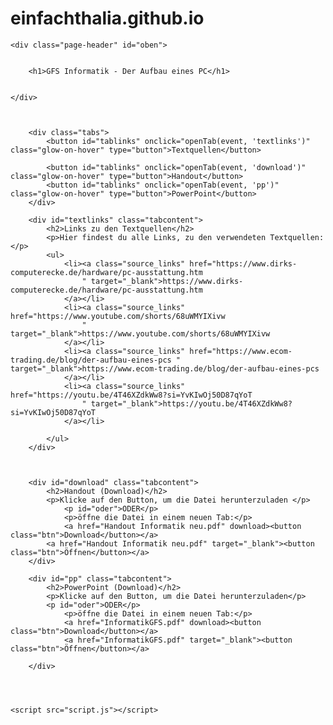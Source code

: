 # einfachthalia.github.io

<!DOCTYPE html>
<html>
<head>
	<meta charset="UTF-8">
	<title>GFS Informatik</title>
	<link rel="stylesheet" href="style.css">
	<link rel="preconnect" href="https://fonts.googleapis.com">
<link rel="preconnect" href="https://fonts.gstatic.com" crossorigin>
<link href="https://fonts.googleapis.com/css2?family=Lato:ital,wght@0,100;0,300;0,400;1,100;1,300;1,400&family=Unbounded:wght@300&display=swap" rel="stylesheet">
</head>
<body>
	
	<div class="page-header" id="oben">
	
	
		<h1>GFS Informatik - Der Aufbau eines PC</h1>
		
	
	</div>
	
		
	  
		<div class="tabs">
			<button id="tablinks" onclick="openTab(event, 'textlinks')" class="glow-on-hover" type="button">Textquellen</button>
			
			<button id="tablinks" onclick="openTab(event, 'download')" class="glow-on-hover" type="button">Handout</button>
			<button id="tablinks" onclick="openTab(event, 'pp')" class="glow-on-hover" type="button">PowerPoint</button>
		</div>
	
		<div id="textlinks" class="tabcontent">
			<h2>Links zu den Textquellen</h2>
			<p>Hier findest du alle Links, zu den verwendeten Textquellen:</p>
			<ul>
				<li><a class="source_links" href="https://www.dirks-computerecke.de/hardware/pc-ausstattung.htm 
					" target="_blank">https://www.dirks-computerecke.de/hardware/pc-ausstattung.htm 
				</a></li>
				<li><a class="source_links" href="https://www.youtube.com/shorts/68uWMYIXivw 
					"  target="_blank">https://www.youtube.com/shorts/68uWMYIXivw 
				</a></li>
				<li><a class="source_links" href="https://www.ecom-trading.de/blog/der-aufbau-eines-pcs " target="_blank">https://www.ecom-trading.de/blog/der-aufbau-eines-pcs 
				</a></li>
				<li><a class="source_links" href="https://youtu.be/4T46XZdkWw8?si=YvKIwOj50D87qYoT 
					" target="_blank">https://youtu.be/4T46XZdkWw8?si=YvKIwOj50D87qYoT 
				</a></li>
				
			</ul>
		</div>

		

		<div id="download" class="tabcontent">
			<h2>Handout (Download)</h2>
			<p>Klicke auf den Button, um die Datei herunterzuladen </p>
				<p id="oder">ODER</p>
				<p>öffne die Datei in einem neuen Tab:</p>
				<a href="Handout Informatik neu.pdf" download><button class="btn">Download</button></a>
			<a href="Handout Informatik neu.pdf" target="_blank"><button class="btn">Öffnen</button></a>
		</div>

		<div id="pp" class="tabcontent">
			<h2>PowerPoint (Download)</h2>
			<p>Klicke auf den Button, um die Datei herunterzuladen</p>
			<p id="oder">ODER</p>
				<p>öffne die Datei in einem neuen Tab:</p>
				<a href="InformatikGFS.pdf" download><button class="btn">Download</button></a>
				<a href="InformatikGFS.pdf" target="_blank"><button class="btn">Öffnen</button></a>
		
		</div>
	
		
	

	<script src="script.js"></script>
</body>
</html>

